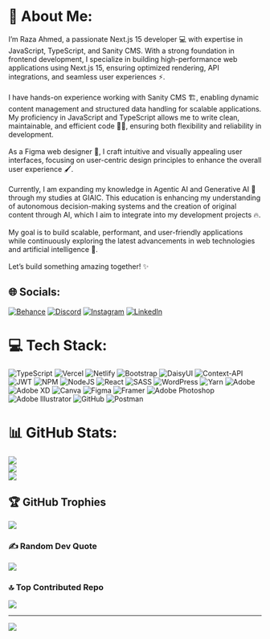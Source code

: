 # 💫 About Me:
I’m Raza Ahmed, a passionate Next.js 15 developer 💻 with expertise in JavaScript, TypeScript, and Sanity CMS. With a strong foundation in frontend development, I specialize in building high-performance web applications using Next.js 15, ensuring optimized rendering, API integrations, and seamless user experiences ⚡.<br><br>I have hands-on experience working with Sanity CMS 🏗️, enabling dynamic content management and structured data handling for scalable applications. My proficiency in JavaScript and TypeScript allows me to write clean, maintainable, and efficient code 🧑‍💻, ensuring both flexibility and reliability in development.<br><br>As a Figma web designer 🎨, I craft intuitive and visually appealing user interfaces, focusing on user-centric design principles to enhance the overall user experience 🖌️.<br><br>Currently, I am expanding my knowledge in Agentic AI and Generative AI 🤖 through my studies at GIAIC. This education is enhancing my understanding of autonomous decision-making systems and the creation of original content through AI, which I aim to integrate into my development projects 🔥.<br><br>My goal is to build scalable, performant, and user-friendly applications while continuously exploring the latest advancements in web technologies and artificial intelligence 🚀.<br><br>Let’s build something amazing together! ✨


## 🌐 Socials:
[![Behance](https://img.shields.io/badge/Behance-1769ff?logo=behance&logoColor=white)](https://behance.net/hafizrazaahmed) [![Discord](https://img.shields.io/badge/Discord-%237289DA.svg?logo=discord&logoColor=white)](https://discord.gg/yaAjRztH) [![Instagram](https://img.shields.io/badge/Instagram-%23E4405F.svg?logo=Instagram&logoColor=white)](https://instagram.com/raza._.ahmed321) [![LinkedIn](https://img.shields.io/badge/LinkedIn-%230077B5.svg?logo=linkedin&logoColor=white)](https://linkedin.com/in/raza-ahmed-a39886290) 

# 💻 Tech Stack:
![TypeScript](https://img.shields.io/badge/typescript-%23007ACC.svg?style=for-the-badge&logo=typescript&logoColor=white) ![Vercel](https://img.shields.io/badge/vercel-%23000000.svg?style=for-the-badge&logo=vercel&logoColor=white) ![Netlify](https://img.shields.io/badge/netlify-%23000000.svg?style=for-the-badge&logo=netlify&logoColor=#00C7B7) ![Bootstrap](https://img.shields.io/badge/bootstrap-%238511FA.svg?style=for-the-badge&logo=bootstrap&logoColor=white) ![DaisyUI](https://img.shields.io/badge/daisyui-5A0EF8?style=for-the-badge&logo=daisyui&logoColor=white) ![Context-API](https://img.shields.io/badge/Context--Api-000000?style=for-the-badge&logo=react) ![JWT](https://img.shields.io/badge/JWT-black?style=for-the-badge&logo=JSON%20web%20tokens) ![NPM](https://img.shields.io/badge/NPM-%23CB3837.svg?style=for-the-badge&logo=npm&logoColor=white) ![NodeJS](https://img.shields.io/badge/node.js-6DA55F?style=for-the-badge&logo=node.js&logoColor=white) ![React](https://img.shields.io/badge/react-%2320232a.svg?style=for-the-badge&logo=react&logoColor=%2361DAFB) ![SASS](https://img.shields.io/badge/SASS-hotpink.svg?style=for-the-badge&logo=SASS&logoColor=white) ![WordPress](https://img.shields.io/badge/WordPress-%23117AC9.svg?style=for-the-badge&logo=WordPress&logoColor=white) ![Yarn](https://img.shields.io/badge/yarn-%232C8EBB.svg?style=for-the-badge&logo=yarn&logoColor=white) ![Adobe](https://img.shields.io/badge/adobe-%23FF0000.svg?style=for-the-badge&logo=adobe&logoColor=white) ![Adobe XD](https://img.shields.io/badge/Adobe%20XD-470137?style=for-the-badge&logo=Adobe%20XD&logoColor=#FF61F6) ![Canva](https://img.shields.io/badge/Canva-%2300C4CC.svg?style=for-the-badge&logo=Canva&logoColor=white) ![Figma](https://img.shields.io/badge/figma-%23F24E1E.svg?style=for-the-badge&logo=figma&logoColor=white) ![Framer](https://img.shields.io/badge/Framer-black?style=for-the-badge&logo=framer&logoColor=blue) ![Adobe Photoshop](https://img.shields.io/badge/adobe%20photoshop-%2331A8FF.svg?style=for-the-badge&logo=adobe%20photoshop&logoColor=white) ![Adobe Illustrator](https://img.shields.io/badge/adobe%20illustrator-%23FF9A00.svg?style=for-the-badge&logo=adobe%20illustrator&logoColor=white) ![GitHub](https://img.shields.io/badge/github-%23121011.svg?style=for-the-badge&logo=github&logoColor=white) ![Postman](https://img.shields.io/badge/Postman-FF6C37?style=for-the-badge&logo=postman&logoColor=white)
# 📊 GitHub Stats:
![](https://github-readme-stats.vercel.app/api?username=raza-ahmed-khan360&theme=solarized-dark&hide_border=true&include_all_commits=true&count_private=false)<br/>
![](https://github-readme-streak-stats.herokuapp.com/?user=raza-ahmed-khan360&theme=solarized-dark&hide_border=true)<br/>
![](https://github-readme-stats.vercel.app/api/top-langs/?username=raza-ahmed-khan360&theme=solarized-dark&hide_border=true&include_all_commits=true&count_private=false&layout=compact)

## 🏆 GitHub Trophies
![](https://github-profile-trophy.vercel.app/?username=raza-ahmed-khan360&theme=radical&no-frame=false&no-bg=false&margin-w=4)

### ✍️ Random Dev Quote
![](https://quotes-github-readme.vercel.app/api?type=horizontal&theme=radical)

### 🔝 Top Contributed Repo
![](https://github-contributor-stats.vercel.app/api?username=raza-ahmed-khan360&limit=5&theme=dark&combine_all_yearly_contributions=true)

---
[![](https://visitcount.itsvg.in/api?id=raza-ahmed-khan360&icon=0&color=0)](https://visitcount.itsvg.in)

<!-- Proudly created with GPRM ( https://gprm.itsvg.in ) -->
